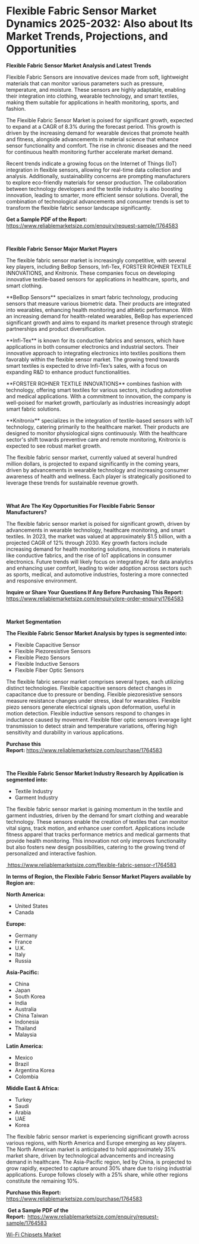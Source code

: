 <p><h1>Flexible Fabric Sensor Market Dynamics 2025-2032: Also about Its Market Trends, Projections, and Opportunities</h1></p><p><strong>Flexible Fabric Sensor Market Analysis and Latest Trends</strong></p>
<p><p>Flexible Fabric Sensors are innovative devices made from soft, lightweight materials that can monitor various parameters such as pressure, temperature, and moisture. These sensors are highly adaptable, enabling their integration into clothing, wearable technology, and smart textiles, making them suitable for applications in health monitoring, sports, and fashion.</p><p>The Flexible Fabric Sensor Market is poised for significant growth, expected to expand at a CAGR of 8.3% during the forecast period. This growth is driven by the increasing demand for wearable devices that promote health and fitness, alongside advancements in material science that enhance sensor functionality and comfort. The rise in chronic diseases and the need for continuous health monitoring further accelerate market demand.</p><p>Recent trends indicate a growing focus on the Internet of Things (IoT) integration in flexible sensors, allowing for real-time data collection and analysis. Additionally, sustainability concerns are prompting manufacturers to explore eco-friendly materials for sensor production. The collaboration between technology developers and the textile industry is also boosting innovation, leading to smarter, more efficient sensor solutions. Overall, the combination of technological advancements and consumer trends is set to transform the flexible fabric sensor landscape significantly.</p></p>
<p><strong>Get a Sample PDF of the Report:&nbsp;</strong> <a href="https://www.reliablemarketsize.com/enquiry/request-sample/1764583?utm_campaign=2276&utm_medium=2&utm_source=Github&utm_content=ia&utm_term=13022025&utm_id=flexible-fabric-sensor">https://www.reliablemarketsize.com/enquiry/request-sample/1764583</a></p>
<p>&nbsp;</p>
<p><strong>Flexible Fabric Sensor Major Market Players</strong></p>
<p><p>The flexible fabric sensor market is increasingly competitive, with several key players, including BeBop Sensors, Infi-Tex, FORSTER ROHNER TEXTILE INNOVATIONS, and Knitronix. These companies focus on developing innovative textile-based sensors for applications in healthcare, sports, and smart clothing.</p><p>**BeBop Sensors** specializes in smart fabric technology, producing sensors that measure various biometric data. Their products are integrated into wearables, enhancing health monitoring and athletic performance. With an increasing demand for health-related wearables, BeBop has experienced significant growth and aims to expand its market presence through strategic partnerships and product diversification.</p><p>**Infi-Tex** is known for its conductive fabrics and sensors, which have applications in both consumer electronics and industrial sectors. Their innovative approach to integrating electronics into textiles positions them favorably within the flexible sensor market. The growing trend towards smart textiles is expected to drive Infi-Tex’s sales, with a focus on expanding R&D to enhance product functionalities.</p><p>**FORSTER ROHNER TEXTILE INNOVATIONS** combines fashion with technology, offering smart textiles for various sectors, including automotive and medical applications. With a commitment to innovation, the company is well-poised for market growth, particularly as industries increasingly adopt smart fabric solutions.</p><p>**Knitronix** specializes in the integration of textile-based sensors with IoT technology, catering primarily to the healthcare market. Their products are designed to monitor physiological signs continuously. With the healthcare sector's shift towards preventive care and remote monitoring, Knitronix is expected to see robust market growth.</p><p>The flexible fabric sensor market, currently valued at several hundred million dollars, is projected to expand significantly in the coming years, driven by advancements in wearable technology and increasing consumer awareness of health and wellness. Each player is strategically positioned to leverage these trends for sustainable revenue growth.</p></p>
<p>&nbsp;</p>
<p><strong>What Are The Key Opportunities For Flexible Fabric Sensor Manufacturers?</strong></p>
<p><p>The flexible fabric sensor market is poised for significant growth, driven by advancements in wearable technology, healthcare monitoring, and smart textiles. In 2023, the market was valued at approximately $1.5 billion, with a projected CAGR of 12% through 2030. Key growth factors include increasing demand for health monitoring solutions, innovations in materials like conductive fabrics, and the rise of IoT applications in consumer electronics. Future trends will likely focus on integrating AI for data analytics and enhancing user comfort, leading to wider adoption across sectors such as sports, medical, and automotive industries, fostering a more connected and responsive environment.</p></p>
<p><strong>Inquire or Share Your Questions If Any Before Purchasing This Report:</strong> <a href="https://www.reliablemarketsize.com/enquiry/pre-order-enquiry/1764583?utm_campaign=2276&utm_medium=2&utm_source=Github&utm_content=ia&utm_term=13022025&utm_id=flexible-fabric-sensor">https://www.reliablemarketsize.com/enquiry/pre-order-enquiry/1764583</a></p>
<p>&nbsp;</p>
<p><strong>Market Segmentation</strong></p>
<p><strong>The Flexible Fabric Sensor Market Analysis by types is segmented into:</strong></p>
<p><ul><li>Flexible Capacitive Sensor</li><li>Flexible Piezoresistive Sensors</li><li>Flexible Piezo Sensors</li><li>Flexible Inductive Sensors</li><li>Flexible Fiber Optic Sensors</li></ul></p>
<p><p>The flexible fabric sensor market comprises several types, each utilizing distinct technologies. Flexible capacitive sensors detect changes in capacitance due to pressure or bending. Flexible piezoresistive sensors measure resistance changes under stress, ideal for wearables. Flexible piezo sensors generate electrical signals upon deformation, useful in motion detection. Flexible inductive sensors respond to changes in inductance caused by movement. Flexible fiber optic sensors leverage light transmission to detect strain and temperature variations, offering high sensitivity and durability in various applications.</p></p>
<p><strong>Purchase this Report:&nbsp;</strong><a href="https://www.reliablemarketsize.com/purchase/1764583?utm_campaign=2276&utm_medium=2&utm_source=Github&utm_content=ia&utm_term=13022025&utm_id=flexible-fabric-sensor">https://www.reliablemarketsize.com/purchase/1764583</a></p>
<p>&nbsp;</p>
<p><strong>The Flexible Fabric Sensor Market Industry Research by Application is segmented into:</strong></p>
<p><ul><li>Textile Industry</li><li>Garment Industry</li></ul></p>
<p><p>The flexible fabric sensor market is gaining momentum in the textile and garment industries, driven by the demand for smart clothing and wearable technology. These sensors enable the creation of textiles that can monitor vital signs, track motion, and enhance user comfort. Applications include fitness apparel that tracks performance metrics and medical garments that provide health monitoring. This innovation not only improves functionality but also fosters new design possibilities, catering to the growing trend of personalized and interactive fashion.</p></p>
<p><a href="https://www.reliablemarketsize.com/flexible-fabric-sensor-r1764583?utm_campaign=2276&utm_medium=2&utm_source=Github&utm_content=ia&utm_term=13022025&utm_id=flexible-fabric-sensor">&nbsp;https://www.reliablemarketsize.com/flexible-fabric-sensor-r1764583</a></p>
<p><strong>In terms of Region, the Flexible Fabric Sensor Market Players available by Region are:</strong></p>
<p>
    <p> <strong> North America: </strong>
        <ul>
            <li>United States</li>
            <li>Canada</li>
        </ul>
        </p> 
    <p> <strong> Europe: </strong>
        <ul>
            <li>Germany</li>
            <li>France</li>
            <li>U.K.</li>
            <li>Italy</li>
            <li>Russia</li>
        </ul>
        </p> 
    <p> <strong> Asia-Pacific: </strong>
        <ul>
            <li>China</li>
            <li>Japan</li>
            <li>South Korea</li>
            <li>India</li>
            <li>Australia</li>
            <li>China Taiwan</li>
            <li>Indonesia</li>
            <li>Thailand</li>
            <li>Malaysia</li>
        </ul>
        </p> 
    <p> <strong> Latin America: </strong>
        <ul>
            <li>Mexico</li>
            <li>Brazil</li>
            <li>Argentina Korea</li>
            <li>Colombia</li>
        </ul>
        </p> 
    <p> <strong> Middle East & Africa: </strong>
        <ul>
            <li>Turkey</li>
            <li>Saudi</li>
            <li>Arabia</li>
            <li>UAE</li>
            <li>Korea</li>
        </ul>
    </p>
    </p>
<p><p>The flexible fabric sensor market is experiencing significant growth across various regions, with North America and Europe emerging as key players. The North American market is anticipated to hold approximately 35% market share, driven by technological advancements and increasing demand in healthcare. The Asia-Pacific region, led by China, is projected to grow rapidly, expected to capture around 30% share due to rising industrial applications. Europe follows closely with a 25% share, while other regions constitute the remaining 10%.</p></p>
<p><strong>Purchase this Report: </strong><a href="https://www.reliablemarketsize.com/purchase/1764583?utm_campaign=2276&utm_medium=2&utm_source=Github&utm_content=ia&utm_term=13022025&utm_id=flexible-fabric-sensor">https://www.reliablemarketsize.com/purchase/1764583</a></p>
<p>&nbsp;<strong>Get a Sample PDF of the Report:&nbsp;&nbsp;</strong><a href="https://www.reliablemarketsize.com/enquiry/request-sample/1764583?utm_campaign=2276&utm_medium=2&utm_source=Github&utm_content=ia&utm_term=13022025&utm_id=flexible-fabric-sensor">https://www.reliablemarketsize.com/enquiry/request-sample/1764583</a></p>
<p><strong></strong></p>
<p><p><a href="https://github.com/risingtrista99259/Market-Research-Report-List-1/blob/main/wi-fi-chipsets-market.md?utm_campaign=2276&utm_medium=2&utm_source=Github&utm_content=ia&utm_term=13022025&utm_id=flexible-fabric-sensor">Wi-Fi Chipsets Market</a></p></p>